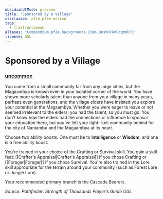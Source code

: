 ```yaml
---
obsidianUIMode: preview
title: "Sponsored by a Village"
cssclasses: pf2e,pf2e-action
tags:
  - trait/uncommon
aliases: "Compendium.pf2e.backgrounds.Item.8usMHYAmFdqmmkTS"
license: OGL
---
```

# Sponsored by a Village

### [uncommon](uncommon "Uncommon Rarity Trait")






You come from a small community far from any large cities, but the Magaambya is known even in your isolated corner of the world. You have shown more scholarly talent than anyone from your village in many years, perhaps even generations, and the village elders have insisted you explore your potential at the Magaambya. Whether you were eager to leave or not seemed irrelevant to the elders; you had the talent, so you must go. You don't know how the elders had the connections or influence to sponsor your education there, but you've left your tight- knit community behind for the city of Nantambu and the Magaambya at its heart.

Choose two ability boosts. One must be to **Intelligence** or **Wisdom**, and one is a free ability boost.

You're trained in your choice of the Crafting or Survival skill. You gain a skill feat: [[Crafter's Appraisal|Crafter's Appraisal]] if you chose Crafting or [[Forager|Forager]] if you chose Survival. You're also trained in the Lore skill appropriate for the terrain around your community (such as Forest Lore or Jungle Lore).

Your recommended primary branch is the Cascade Bearers.

*Source: Pathfinder: Strength of Thousands Player's Guide*
*OGL*